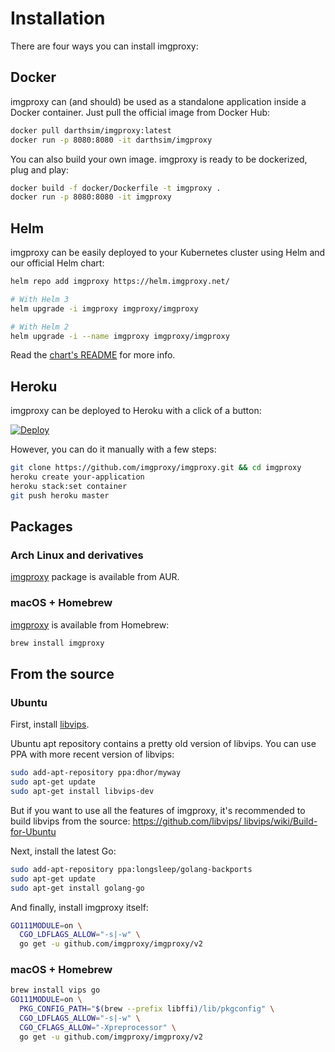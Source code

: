 # Installation

There are four ways you can install imgproxy:

## Docker

imgproxy can (and should) be used as a standalone application inside a Docker container. Just pull the official image from Docker Hub:

```bash
docker pull darthsim/imgproxy:latest
docker run -p 8080:8080 -it darthsim/imgproxy
```

You can also build your own image. imgproxy is ready to be dockerized, plug and play:

```bash
docker build -f docker/Dockerfile -t imgproxy .
docker run -p 8080:8080 -it imgproxy
```

## Helm

imgproxy can be easily deployed to your Kubernetes cluster using Helm and our official Helm chart:

```bash
helm repo add imgproxy https://helm.imgproxy.net/

# With Helm 3
helm upgrade -i imgproxy imgproxy/imgproxy

# With Helm 2
helm upgrade -i --name imgproxy imgproxy/imgproxy
```

Read the [chart's README](https://github.com/imgproxy/imgproxy-helm) for more info.

## Heroku

imgproxy can be deployed to Heroku with a click of a button:

[![Deploy](https://www.herokucdn.com/deploy/button.svg)](https://heroku.com/deploy?template=https://github.com/imgproxy/imgproxy)

However, you can do it manually with a few steps:

```bash
git clone https://github.com/imgproxy/imgproxy.git && cd imgproxy
heroku create your-application
heroku stack:set container
git push heroku master
```

## Packages

### Arch Linux and derivatives

[imgproxy](https://aur.archlinux.org/packages/imgproxy/) package is available from AUR.

### macOS + Homebrew

[imgproxy](https://formulae.brew.sh/formula/imgproxy) is available from Homebrew:
```bash
brew install imgproxy
```

## From the source

### Ubuntu

First, install [libvips](https://github.com/libvips/libvips).

Ubuntu apt repository contains a pretty old version of libvips. You can use PPA with more recent version of libvips:

```bash
sudo add-apt-repository ppa:dhor/myway
sudo apt-get update
sudo apt-get install libvips-dev
```

But if you want to use all the features of imgproxy, it's recommended to build libvips from the source: [https://github.com/libvips/ libvips/wiki/Build-for-Ubuntu](https://github.com/libvips/libvips/wiki/Build-for-Ubuntu)

Next, install the latest Go:

```bash
sudo add-apt-repository ppa:longsleep/golang-backports
sudo apt-get update
sudo apt-get install golang-go
```

And finally, install imgproxy itself:

```bash
GO111MODULE=on \
  CGO_LDFLAGS_ALLOW="-s|-w" \
  go get -u github.com/imgproxy/imgproxy/v2
```

### macOS + Homebrew

```bash
brew install vips go
GO111MODULE=on \
  PKG_CONFIG_PATH="$(brew --prefix libffi)/lib/pkgconfig" \
  CGO_LDFLAGS_ALLOW="-s|-w" \
  CGO_CFLAGS_ALLOW="-Xpreprocessor" \
  go get -u github.com/imgproxy/imgproxy/v2
```

